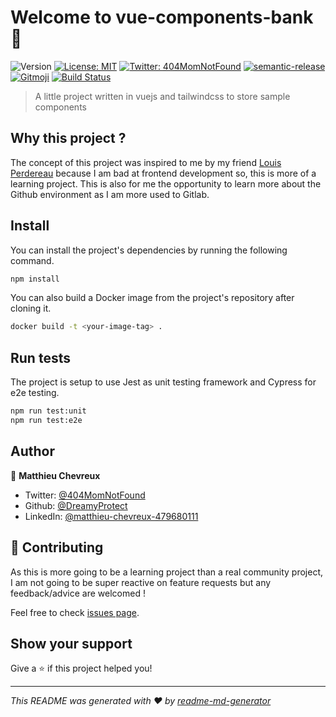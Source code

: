 # Welcome to vue-components-bank 👋
![Version](https://img.shields.io/badge/version-0.1.0-blue.svg?cacheSeconds=2592000)
[![License: MIT](https://img.shields.io/badge/License-MIT-yellow.svg)](#)
[![Twitter: 404MomNotFound](https://img.shields.io/twitter/follow/404MomNotFound.svg?style=social)](https://twitter.com/404MomNotFound)
[![semantic-release](https://img.shields.io/badge/%20%20%F0%9F%93%A6%F0%9F%9A%80-semantic--release-e10079.svg)](https://github.com/semantic-release/semantic-release)
[![Gitmoji](https://img.shields.io/badge/gitmoji-%20😜%20😍-FFDD67.svg?style=flat-square)](https://gitmoji.carloscuesta.me/)
[![Build Status](https://cloud.drone.io/api/badges/DreamyProtect/vue-components-bank/status.svg)](https://cloud.drone.io/DreamyProtect/vue-components-bank)

> A little project written in vuejs and tailwindcss to store sample components

## Why this project ?

The concept of this project was inspired to me by my friend [Louis Perdereau](https://github.com/lperdereau) because I am bad at frontend development so, this is more of a learning project.
This is also for me the opportunity to learn more about the Github environment as I am more used to Gitlab.

## Install

You can install the project's dependencies by running the following command.
```sh
npm install
```

You can also build a Docker image from the project's repository after cloning it.
```sh
docker build -t <your-image-tag> .
```

## Run tests

The project is setup to use Jest as unit testing framework and Cypress for e2e testing.
```sh
npm run test:unit
npm run test:e2e
```

## Author

👤 **Matthieu Chevreux**

* Twitter: [@404MomNotFound](https://twitter.com/404MomNotFound)
* Github: [@DreamyProtect](https://github.com/DreamyProtect)
* LinkedIn: [@matthieu-chevreux-479680111](https://linkedin.com/in/matthieu-chevreux-479680111)

## 🤝 Contributing

As this is more going to be a learning project than a real community project, I am not going to be super reactive on feature requests but any feedback/advice are welcomed !

Feel free to check [issues page](https://github.com/DreamyProtect/vue-components-bank/issues). 

## Show your support

Give a ⭐️ if this project helped you!

***
_This README was generated with ❤️ by [readme-md-generator](https://github.com/kefranabg/readme-md-generator)_